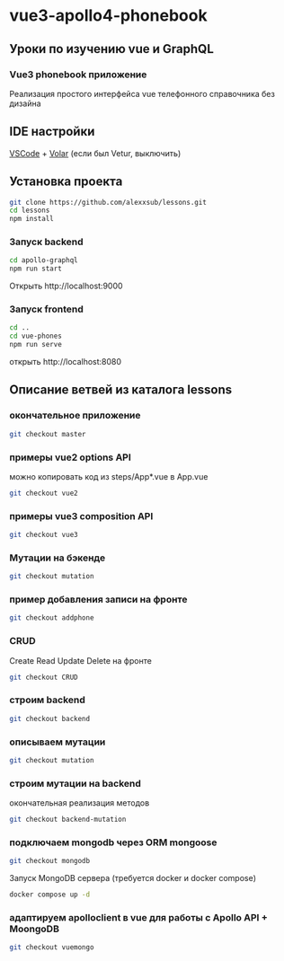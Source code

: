 # vue3-apollo4-phonebook
## Уроки по изучению vue и GraphQL

### Vue3 phonebook приложение
Реализация простого интерфейса vue телефонного справочника без дизайна

## IDE настройки

[VSCode](https://code.visualstudio.com/) + [Volar](https://marketplace.visualstudio.com/items?itemName=Vue.volar) (если был Vetur, выключить)


## Установка проекта

```sh
git clone https://github.com/alexxsub/lessons.git
cd lessons
npm install
```

### Запуск backend

```sh
cd apollo-graphql
npm run start
```
Открыть http://localhost:9000

### Запуск frontend 

```sh
cd ..
cd vue-phones
npm run serve
```
открыть http://localhost:8080

## Описание ветвей из каталога lessons

### окончательное приложение
```sh
git checkout master
```

### примеры vue2 options API
можно копировать код из steps/App*.vue в App.vue
```sh
git checkout vue2
```
### примеры vue3 composition API

```sh
git checkout vue3
```

### Мутации на бэкенде

```sh
git checkout mutation
```

### пример добавления записи на фронте

```sh
git checkout addphone
```

### CRUD
Create Read Update Delete на фронте
```sh
git checkout CRUD
```

### строим backend

```sh
git checkout backend
```
### описываем мутации

```sh
git checkout mutation
```
### строим мутации на backend
окончательная реализация методов
```sh
git checkout backend-mutation
```

### подключаем mongodb через ORM mongoose

```sh
git checkout mongodb
```
Запуск MongoDB сервера (требуется docker и docker compose) 
```sh
docker compose up -d
```

### адаптируем apolloclient в vue для работы с Apollo API + MoongoDB

```sh
git checkout vuemongo
```


